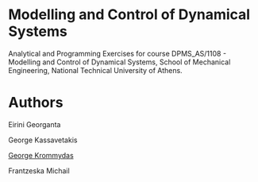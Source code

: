 # Modelling and Control of Dynamical Systems

Analytical and Programming Exercises for course DPMS_AS/1108 - Modelling and Control of Dynamical Systems, School of Mechanical Engineering, National Technical University of Athens.

# Authors

Eirini Georganta

George Kassavetakis

[George Krommydas](https://github.com/GeoKrom)

Frantzeska Michail

